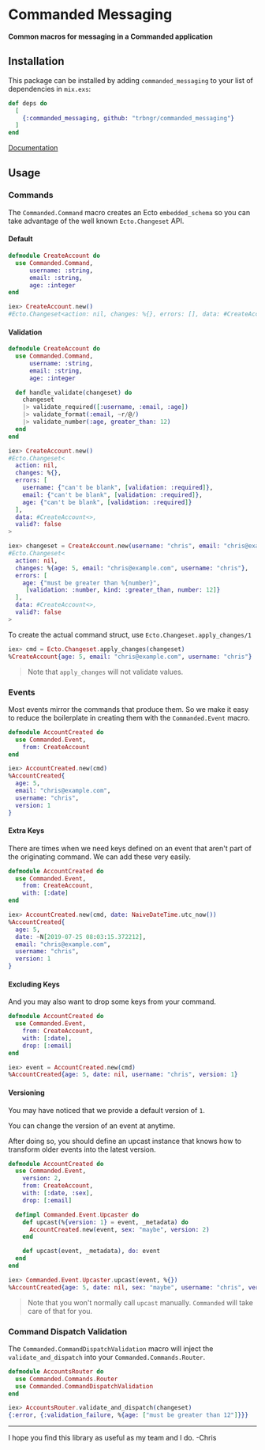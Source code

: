# Commanded Messaging

**Common macros for messaging in a Commanded application**

## Installation

This package can be installed
by adding `commanded_messaging` to your list of dependencies in `mix.exs`:

```elixir
def deps do
  [
    {:commanded_messaging, github: "trbngr/commanded_messaging"}
  ]
end
```

[Documentation](https://hexdocs.pm/commanded_messaging)

## Usage

### Commands

The `Commanded.Command` macro creates an Ecto `embedded_schema` so you can take advantage of the well known `Ecto.Changeset` API.

#### Default

```elixir
defmodule CreateAccount do
  use Commanded.Command,
      username: :string,
      email: :string,
      age: :integer
end

iex> CreateAccount.new() 
#Ecto.Changeset<action: nil, changes: %{}, errors: [], data: #CreateAccount<>, valid?: true>
```

#### Validation

```elixir
defmodule CreateAccount do
  use Commanded.Command,
      username: :string,
      email: :string,
      age: :integer

  def handle_validate(changeset) do
    changeset
    |> validate_required([:username, :email, :age])
    |> validate_format(:email, ~r/@/)
    |> validate_number(:age, greater_than: 12)
  end
end

iex> CreateAccount.new() 
#Ecto.Changeset<
  action: nil,
  changes: %{},
  errors: [
    username: {"can't be blank", [validation: :required]},
    email: {"can't be blank", [validation: :required]},
    age: {"can't be blank", [validation: :required]}
  ],
  data: #CreateAccount<>,
  valid?: false
>

iex> changeset = CreateAccount.new(username: "chris", email: "chris@example.com", age: 5) 
#Ecto.Changeset<
  action: nil,
  changes: %{age: 5, email: "chris@example.com", username: "chris"},
  errors: [
    age: {"must be greater than %{number}",
     [validation: :number, kind: :greater_than, number: 12]}
  ],
  data: #CreateAccount<>,
  valid?: false
>
```

To create the actual command struct, use `Ecto.Changeset.apply_changes/1`

```elixir
iex> cmd = Ecto.Changeset.apply_changes(changeset)
%CreateAccount{age: 5, email: "chris@example.com", username: "chris"}
```

> Note that `apply_changes` will not validate values.

### Events

Most events mirror the commands that produce them. So we make it easy to reduce the boilerplate in creating them with the `Commanded.Event` macro.

```elixir
defmodule AccountCreated do
  use Commanded.Event,
    from: CreateAccount
end

iex> AccountCreated.new(cmd)
%AccountCreated{
  age: 5,
  email: "chris@example.com",
  username: "chris",
  version: 1
}
```

#### Extra Keys

There are times when we need keys defined on an event that aren't part of the originating command. We can add these very easily.

```elixir
defmodule AccountCreated do
  use Commanded.Event,
    from: CreateAccount,
    with: [:date]
end

iex> AccountCreated.new(cmd, date: NaiveDateTime.utc_now())
%AccountCreated{
  age: 5,
  date: ~N[2019-07-25 08:03:15.372212],
  email: "chris@example.com",
  username: "chris",
  version: 1
}
```

#### Excluding Keys

And you may also want to drop some keys from your command.

```elixir
defmodule AccountCreated do
  use Commanded.Event,
    from: CreateAccount,
    with: [:date],
    drop: [:email]
end

iex> event = AccountCreated.new(cmd)
%AccountCreated{age: 5, date: nil, username: "chris", version: 1}
```

#### Versioning

You may have noticed that we provide a default version of `1`.

You can change the version of an event at anytime. 

After doing so, you should define an upcast instance that knows how to transform older events into the latest version.

```elixir
defmodule AccountCreated do
  use Commanded.Event,
    version: 2,
    from: CreateAccount,
    with: [:date, :sex],
    drop: [:email]

  defimpl Commanded.Event.Upcaster do
    def upcast(%{version: 1} = event, _metadata) do
      AccountCreated.new(event, sex: "maybe", version: 2)
    end

    def upcast(event, _metadata), do: event
  end
end

iex> Commanded.Event.Upcaster.upcast(event, %{})
%AccountCreated{age: 5, date: nil, sex: "maybe", username: "chris", version: 2}
```

> Note that you won't normally call `upcast` manually. `Commanded` will take care of that for you.

### Command Dispatch Validation

The `Commanded.CommandDispatchValidation` macro will inject the `validate_and_dispatch` into your `Commanded.Commands.Router`.

```elixir
defmodule AccountsRouter do
  use Commanded.Commands.Router
  use Commanded.CommandDispatchValidation
end

iex> AccountsRouter.validate_and_dispatch(changeset)
{:error, {:validation_failure, %{age: ["must be greater than 12"]}}}
```

***

I hope you find this library as useful as my team and I do. -Chris
